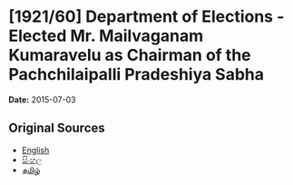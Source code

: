 # [1921/60] Department of Elections - Elected Mr. Mailvaganam Kumaravelu as Chairman of the Pachchilaipalli Pradeshiya Sabha

**Date:** 2015-07-03

## Original Sources

- [English](https://documents.gov.lk/view/extra-gazettes/2015/7/1921-60_E.pdf)
- [සිංහල](https://documents.gov.lk/view/extra-gazettes/2015/7/1921-60_S.pdf)
- [தமிழ்](https://documents.gov.lk/view/extra-gazettes/2015/7/1921-60_T.pdf)
